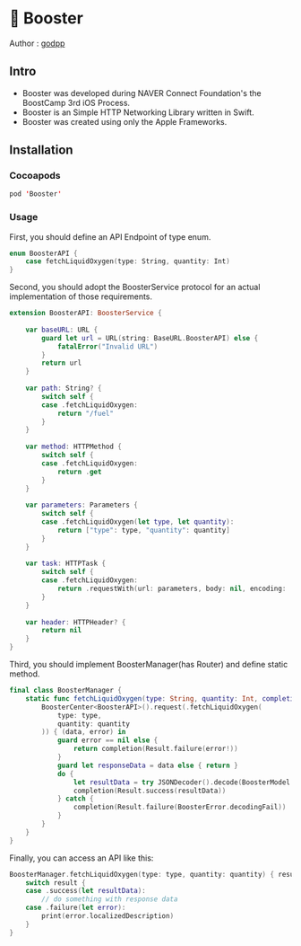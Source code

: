 # 🚀 Booster

Author : [godpp](https://github.com/godpp)

## Intro

* Booster was developed during NAVER Connect Foundation's the BoostCamp 3rd iOS Process.
* Booster is an Simple HTTP Networking Library written in Swift.
* Booster was created using only the Apple Frameworks.

## Installation

### Cocoapods

```swift
pod 'Booster'
```

### Usage

First, you should define an API Endpoint of type enum.
```swift
enum BoosterAPI {
    case fetchLiquidOxygen(type: String, quantity: Int)
}
```

Second, you should adopt the BoosterService protocol for an actual implementation of those requirements.
```swift
extension BoosterAPI: BoosterService {
    
    var baseURL: URL {
        guard let url = URL(string: BaseURL.BoosterAPI) else {
            fatalError("Invalid URL")
        }
        return url
    }
    
    var path: String? {
        switch self {
        case .fetchLiquidOxygen:
            return "/fuel"
        }
    }
    
    var method: HTTPMethod {
        switch self {
        case .fetchLiquidOxygen:
            return .get
        }
    }
    
    var parameters: Parameters {
        switch self {
        case .fetchLiquidOxygen(let type, let quantity):
            return ["type": type, "quantity": quantity]
        }
    }
    
    var task: HTTPTask {
        switch self {
        case .fetchLiquidOxygen:
            return .requestWith(url: parameters, body: nil, encoding: .query)
        }
    }
    
    var header: HTTPHeader? {
        return nil
    }
}
```

Third, you should implement BoosterManager(has Router) and define static method.
```swift
final class BoosterManager {
    static func fetchLiquidOxygen(type: String, quantity: Int, completion: @escaping (Result<BoosterModel>) -> Void) {
        BoosterCenter<BoosterAPI>().request(.fetchLiquidOxygen(
            type: type,
            quantity: quantity
        )) { (data, error) in
            guard error == nil else {
                return completion(Result.failure(error!))
            }
            guard let responseData = data else { return }
            do {
                let resultData = try JSONDecoder().decode(BoosterModel.self, from: responseData)
                completion(Result.success(resultData))
            } catch {
                completion(Result.failure(BoosterError.decodingFail))
            }
        }
    }
}
```

Finally, you can access an API like this:
```swift
BoosterManager.fetchLiquidOxygen(type: type, quantity: quantity) { result in
    switch result {
    case .success(let resultData):
        // do something with response data
    case .failure(let error):
        print(error.localizedDescription)
    }
}
```
